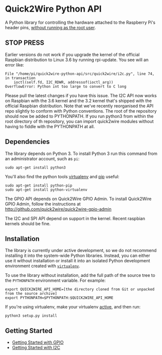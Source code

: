 Quick2Wire Python API
=====================

A Python library for controlling the hardware attached to the
Raspberry Pi's header pins, [without running as the root user](http://quick2wire.com/articles/working-safely-with-your-pi/).

STOP PRESS
----------

Earlier versions do not work if you upgrade the kernel of the official Raspbian distribution to Linux 3.6 by running rpi-update.  You see will  an error like:

    File "/home/pi/quick2wire-python-api/src/quick2wire/i2c.py", line 74, in transaction
        ioctl(self.fd, I2C_RDWR, addressof(ioctl_arg))
    OverflowError: Python int too large to convert to C long

Please pull the latest changes if you have this issue.  The I2C API now works on Raspbian with the 3.6 kernel and the 3.2 kernel that's shipped with 
the official Raspbian distribution.  Note that we've recently reorganised the API repo slightly to conform with Python 
conventions. The root of the repository should now be added to PYTHONPATH.  If you run python3 from within the root directory of th repository, you can import 
quick2wire modules without having to fiddle with the PYTHONPATH at all. 


Dependencies
------------

The library depends on Python 3. To install Python 3 run this command from an administrator account, such as `pi`:

    sudo apt-get install python3

You'll also find the python tools
[virtualenv](http://www.virtualenv.org/en/latest/index.html) and
[pip](http://www.pip-installer.org/en/latest/index.html) useful:

    sudo apt-get install python-pip
    sudo apt-get install python-virtualenv


The GPIO API depends on Quick2Wire GPIO Admin.  To install Quick2Wire
GPIO Admin, follow the instructions at
http://github.com/quick2wire/quick2wire-gpio-admin

The I2C and SPI API depend on support in the kernel. Recent raspbian kernels should be fine.


Installation
------------

The library is currently under active development, so we do not
recommend installing it into the system-wide Python libraries.
Instead, you can either use it without installation or install it into
an isolated Python development environment created with
[`virtualenv`](http://www.virtualenv.org/).

To use the library without installation, add the full path of the
source tree to the `PYTHONPATH` environment variable. For example:

    export QUICK2WIRE_API_HOME=[the directory cloned from Git or unpacked from the source archive]
    export PYTHONPATH=$PYTHONPATH:$QUICK2WIRE_API_HOME

If you're using virtualenv, make your virtualenv
[active](http://www.virtualenv.org/en/latest/index.html#activate-script),
and then run:

    python3 setup.py install

Getting Started
---------------

 * [Getting Started with GPIO](http://github.com/quick2wire/quick2wire-python-api/blob/master/doc/getting-started-with-gpio.md)
 * [Getting Started with I2C](http://github.com/quick2wire/quick2wire-python-api/blob/master/doc/getting-started-with-i2c.md)
